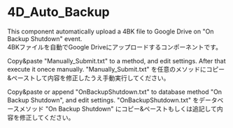 # 4D_Auto_Backup
This component automatically upload a 4BK file to Google Drive on "On Backup Shutdown" event.  
4BKファイルを自動でGoogle Driveにアップロードするコンポーネントです。

Copy&paste "Manually_Submit.txt" to a method, and edit settings. After that execute it onece manually. 
"Manually_Submit.txt" を任意のメソッドにコピー&ペーストして内容を修正したうえ手動実行してください。

Copy&paste or append "OnBackupShutdown.txt" to database method "On Backup Shutdown", and edit settings. 
"OnBackupShutdown.txt" をデータベースメソッド "On Backup Shutdown" にコピー&ペーストもしくは追記して内容を修正してください。
